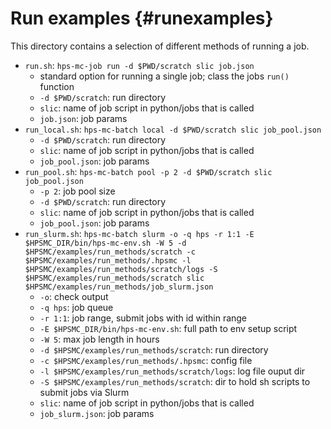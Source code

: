 Run examples  {#runexamples}
============

This directory contains a selection of different methods of running a job. 
- `run.sh`: `hps-mc-job run -d $PWD/scratch slic job.json`
  - standard option for running a single job; class the jobs `run()` function
  - `-d $PWD/scratch`: run directory
  - `slic`: name of job script in python/jobs that is called
  - `job.json`: job params
- `run_local.sh`: `hps-mc-batch local -d $PWD/scratch slic job_pool.json`
  - `-d $PWD/scratch`: run directory
  - `slic`: name of job script in python/jobs that is called
  - `job_pool.json`: job params
- `run_pool.sh`: `hps-mc-batch pool -p 2 -d $PWD/scratch slic job_pool.json`
  - `-p 2`: job pool size
  - `-d $PWD/scratch`: run directory
  - `slic`: name of job script in python/jobs that is called
  - `job_pool.json`: job params
- `run_slurm.sh`: `hps-mc-batch slurm -o -q hps -r 1:1 -E $HPSMC_DIR/bin/hps-mc-env.sh -W 5 -d $HPSMC/examples/run_methods/scratch -c $HPSMC/examples/run_methods/.hpsmc -l $HPSMC/examples/run_methods/scratch/logs -S $HPSMC/examples/run_methods/scratch slic $HPSMC/examples/run_methods/job_slurm.json`
  - `-o`: check output
  - `-q hps`: job queue
  - `-r 1:1`: job range, submit jobs with id within range
  - `-E $HPSMC_DIR/bin/hps-mc-env.sh`: full path to env setup script
  - `-W 5`: max job length in hours
  - `-d $HPSMC/examples/run_methods/scratch`: run directory
  - `-c $HPSMC/examples/run_methods/.hpsmc`: config file
  - `-l $HPSMC/examples/run_methods/scratch/logs`: log file ouput dir
  - `-S $HPSMC/examples/run_methods/scratch`: dir to hold sh scripts to submit jobs via Slurm
  - `slic`: name of job script in python/jobs that is called
  - `job_slurm.json`: job params
